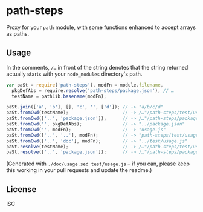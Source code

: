 ﻿
path-steps
==========
Proxy for your `path` module, with some functions enhanced to
accept arrays as paths.

Usage
-----
In the comments, `/…` in front of the string denotes that the string
returned actually starts with your `node_modules` directory's path.

```javascript
var paSt = require('path-steps'), modFn = module.filename,
  pkgDefAbs = require.resolve('path-steps/package.json'), // …
  testName = pathLib.basename(modFn);

paSt.join(['a', 'b'], [], 'c', '', ['d']); // -> "a/b/c/d"
paSt.fromCwd(testName);                    // -> /…"/path-steps/test/usage.js"
paSt.fromCwd(['..', 'package.json']);      // -> /…"/path-steps/package.json"
paSt.fromCwd('', pkgDefAbs);               // -> "../package.json"
paSt.fromCwd('', modFn);                   // -> "usage.js"
paSt.fromCwd(['..', '..'], modFn);         // -> "path-steps/test/usage.js"
paSt.fromCwd(['..', 'doc'], modFn);        // -> "../test/usage.js"
paSt.resolve(testName);                    // -> /…"/path-steps/test/usage.js"
paSt.resolve(['..', 'package.json']);      // -> /…"/path-steps/package.json"
```

(Generated with `./doc/usage.sed test/usage.js` – if you can,
please keep this working in your pull requests and update the readme.)



License
-------
ISC
